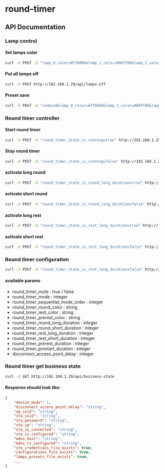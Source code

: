 # round-timer


## API Documentation

### Lamp control

#### Set lamps color

```sh
curl -X POST -d "lamp_0_color=#ff0000&lamp_1_color=#00ff00&lamp_2_color=#0000ff" http://192.168.1.29/api/lamps
```

#### Put all lamps off

```sh
curl -X POST http://192.168.1.29/api/lamps-off
```

#### Preset save

```sh
curl -X POST -d "index=0&lamp_0_color=#ff0000&lamp_1_color=#00ff00&lamp_2_color=#0000ff" http://192.168.1.29/api/lamps-presets
```


### Round timer controller

#### Start round timer

```sh
curl -X POST -d "round_timer_state_is_running=true" http://192.168.1.29/api/controls
```

#### Stop round timer

```sh
curl -X POST -d "round_timer_state_is_running=false" http://192.168.1.29/api/controls
```

#### activate long round

```sh
curl -X POST -d "round_timer_state_is_round_long_duration=true" http://192.168.1.29/api/controls
```

#### activate short round

```sh
curl -X POST -d "round_timer_state_is_round_long_duration=false" http://192.168.1.29/api/controls
```


#### activate long rest

```sh
curl -X POST -d "round_timer_state_is_rest_long_duration=true" http://192.168.1.29/api/controls
```

#### activate short rest

```sh
curl -X POST -d "round_timer_state_is_rest_long_duration=false" http://192.168.1.29/api/controls
```


### Round timer configuration

```sh
curl -X POST -d "round_timer_state_is_rest_long_duration=false" http://192.168.1.29/api/round-timer-configurations

```

#### available params

- round_timer_mute : true / false
- round_timer_mode : integer
- round_timer_sequential_mode_order : integer
- round_timer_round_color : string
- round_timer_rest_color : string
- round_timer_prerest_color : string
- round_timer_round_long_duration : integer
- round_timer_round_short_duration : integer
- round_timer_rest_long_duration : integer
- round_timer_rest_short_duration : integer
- round_timer_prerest_duration : integer
- round_timer_prestart_duration : integer
- disconnect_access_point_delay : integer


### Round timer get business state

```sh
curl -X GET http://192.168.1.29/api/business-state
```

#### Response should look like:

```json
{
    "device_mode": 1,
    "disconnect_access_point_delay": "string",
    "ap_ssid": "string",
    "sta_ssid": "string",
    "sta_password": "string",
    "sta_ip": "string",
    "sta_is_connected": "string",
    "sta_is_configured": "string",
    "mdns_host": "string",
    "mdns_is_configured": "string",
    "sta_credentials_file_exists": true,
    "configurations_file_exists": true,
    "lamps_presets_file_exists": true,
    ...
}
```

